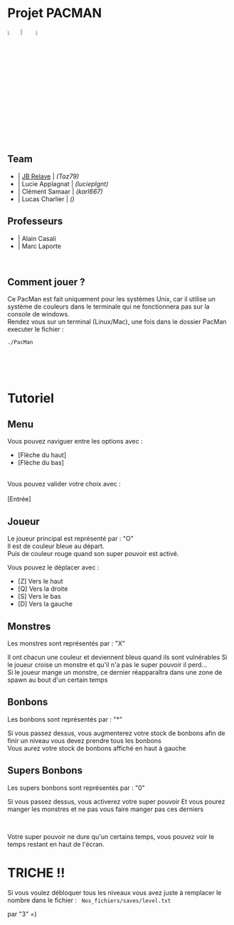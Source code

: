 # Projet PACMAN

<div>
  <img src="https://raw.githubusercontent.com/isocpp/logos/master/cpp_logo.png" width="5%">
  <img src="https://pbs.twimg.com/profile_images/560440414667157504/ZbRVuhQ0_400x400.png" width="6%">
  <img src="https://upload.wikimedia.org/wikipedia/fr/3/32/Qt_Creator_Icon_Web.png" width="5%">
</div>

<br/>

## Team

- | <bold><a href="http://www.relave-jb.fr" target="_blank">JB Relave</a></bold> | <i>(Taz79)</i>
- | <bold>Lucie Applagnat</bold> | <i>(lucieplgnt)</i>
- | <bold>Clément Samaar</bold> | <i>(karl667)</i>
- | <bold>Lucas Charlier</bold> | <i>()</i>


## Professeurs

- | <bold>Alain Casali</bold>
- | <bold>Marc Laporte</bold>

<br/>

## Comment jouer ?
Ce PacMan est fait uniquement pour les systèmes Unix, car il utilise un système de couleurs dans le terminale qui ne fonctionnera pas sur la console de windows.
<br/>
Rendez vous sur un terminal (Linux/Mac), une fois dans le dossier PacMan executer le fichier :
<br/>
<code>
./PacMan  
</code>

<br/><br/>

# Tutoriel
## Menu
Vous pouvez naviguer entre les options avec :
- [Flèche du haut]
- [Flèche du bas]
<br/>
Vous pouvez valider votre choix avec :<br/><br/>
  [Entrée]

## Joueur
Le joueur principal est représenté par : "O"
<br/>
Il est de couleur bleue au départ.<br/>
Puis de couleur rouge quand son super pouvoir est activé.<br/>
              		
Vous pouvez le déplacer avec :
              
- [Z] Vers le haut
- [Q] Vers la droite
- [S] Vers le bas
- [D] Vers la gauche

## Monstres
Les monstres sont représentés par : "X"<br/>

Il ont chacun une couleur et deviennent bleus quand ils sont vulnérables
Si le joueur croise un monstre et qu'il n'a pas le super pouvoir il perd...
<br/>
Si le joueur mange un monstre, ce dernier réapparaîtra dans une zone de spawn au bout d'un certain temps

## Bonbons
Les bonbons sont représentés par : "*" <br/>

Si vous passez dessus, vous augmenterez votre stock de bonbons afin de finir un niveau vous devez prendre tous les bonbons
<br/>
Vous aurez votre stock de bonbons affiché en haut à gauche

## Supers Bonbons
Les supers bonbons sont représentés par : "0" <br/>
              		
Si vous passez dessus, vous activerez votre super pouvoir
Et vous pourez manger les monstres et ne pas vous faire manger pas ces derniers
    
<br/>
    
Votre super pouvoir ne dure qu'un certains temps, vous pouvez voir le temps restant en haut de l'écran.

# TRICHE !!
Si vous voulez débloquer tous les niveaux vous avez juste à remplacer le nombre dans le fichier :
<code>
Nos_fichiers/saves/level.txt  
</code>
par "3" =)
